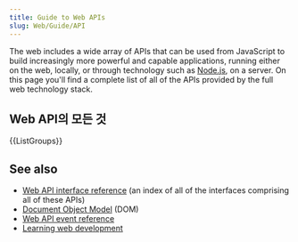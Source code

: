 ```yaml
---
title: Guide to Web APIs
slug: Web/Guide/API
---
```

The web includes a wide array of APIs that can be used from JavaScript to build increasingly more powerful and capable applications, running either on the web, locally, or through technology such as [Node.js](https://nodejs.org/), on a server. On this page you'll find a complete list of all of the APIs provided by the full web technology stack.

## Web API의 모든 것

{{ListGroups}}

## See also

- [Web API interface reference](/ko/docs/Web/API) (an index of all of the interfaces comprising all of these APIs)
- [Document Object Model](/ko/docs/Web/API/Document_Object_Model) (DOM)
- [Web API event reference](/ko/docs/Web/Events)
- [Learning web development](/ko/docs/Learn)
